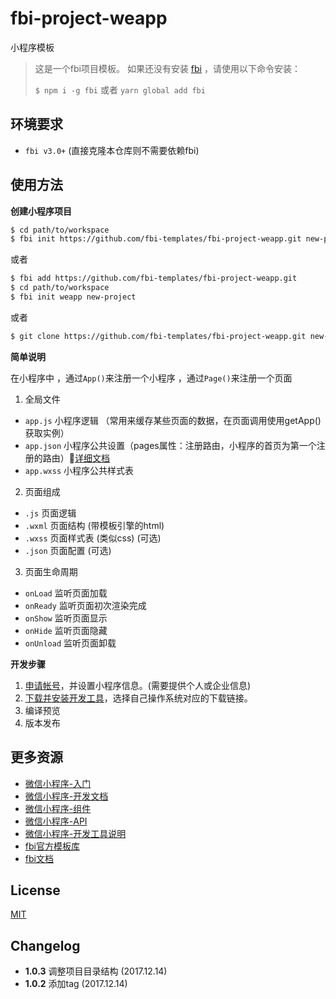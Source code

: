 # fbi-project-weapp
小程序模板 

> 这是一个fbi项目模板。 如果还没有安装 [fbi](https://github.com/AlloyTeam/fbi) ，请使用以下命令安装：
>
> `$ npm i -g fbi` 或者 `yarn global add fbi`
## 环境要求
- `fbi v3.0+` (直接克隆本仓库则不需要依赖fbi)

## 使用方法

**创建小程序项目**

```bash
$ cd path/to/workspace
$ fbi init https://github.com/fbi-templates/fbi-project-weapp.git new-project  
```

或者

```bash
$ fbi add https://github.com/fbi-templates/fbi-project-weapp.git
$ cd path/to/workspace
$ fbi init weapp new-project 
```

或者

```bash
$ git clone https://github.com/fbi-templates/fbi-project-weapp.git new-project
```

**简单说明**

在小程序中 ，通过`App()`来注册一个小程序 ，通过`Page()`来注册一个页面

1. 全局文件

* `app.js` 小程序逻辑 （常用来缓存某些页面的数据，在页面调用使用getApp()获取实例）
* `app.json` 小程序公共设置（pages属性：注册路由，小程序的首页为第一个注册的路由）[详细文档](https://mp.weixin.qq.com/debug/wxadoc/dev/framework/config.html)
* `app.wxss` 小程序公共样式表

2. 页面组成

* `.js` 页面逻辑
* `.wxml` 页面结构 (带模板引擎的html)
* `.wxss` 页面样式表 (类似css) (可选)
* `.json` 页面配置 (可选)

3. 页面生命周期

* `onLoad` 监听页面加载
* `onReady` 监听页面初次渲染完成
* `onShow` 监听页面显示
* `onHide` 监听页面隐藏
* `onUnload` 监听页面卸载

**开发步骤**

1. [申请帐号](https://mp.weixin.qq.com/wxopen/waregister?action=step1)，并设置小程序信息。(需要提供个人或企业信息)
1. [下载并安装开发工具](https://mp.weixin.qq.com/debug/wxadoc/dev/devtools/download.html)，选择自己操作系统对应的下载链接。
1. 编译预览
1. 版本发布


## 更多资源

- [微信小程序-入门](https://mp.weixin.qq.com/debug/wxadoc/dev/)
- [微信小程序-开发文档](https://mp.weixin.qq.com/debug/wxadoc/dev/framework/MINA.html)
- [微信小程序-组件](https://mp.weixin.qq.com/debug/wxadoc/dev/component/)
- [微信小程序-API](https://mp.weixin.qq.com/debug/wxadoc/dev/api/)
- [微信小程序-开发工具说明](https://mp.weixin.qq.com/debug/wxadoc/dev/devtools/devtools.html)
- [fbi官方模板库](https://github.com/fbi-templates)
- [fbi文档](https://neikvon.gitbooks.io/fbi/content/)


## License

[MIT](https://opensource.org/licenses/MIT)

## Changelog

- **1.0.3** 调整项目目录结构 (2017.12.14)
- **1.0.2** 添加tag (2017.12.14)


